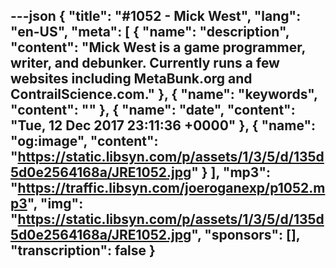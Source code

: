---json
{
  "title": "#1052 - Mick West",
  "lang": "en-US",
  "meta": [
    {
      "name": "description",
      "content": "Mick West is a game programmer, writer, and debunker. Currently runs a few websites including MetaBunk.org and ContrailScience.com."
    },
    {
      "name": "keywords",
      "content": ""
    },
    {
      "name": "date",
      "content": "Tue, 12 Dec 2017 23:11:36 +0000"
    },
    {
      "name": "og:image",
      "content": "https://static.libsyn.com/p/assets/1/3/5/d/135d5d0e2564168a/JRE1052.jpg"
    }
  ],
  "mp3": "https://traffic.libsyn.com/joeroganexp/p1052.mp3",
  "img": "https://static.libsyn.com/p/assets/1/3/5/d/135d5d0e2564168a/JRE1052.jpg",
  "sponsors": [],
  "transcription": false
}
---
<episode-header />

<timemark seconds="0" />

<transcribe-call-to-action />

<episode-footer />